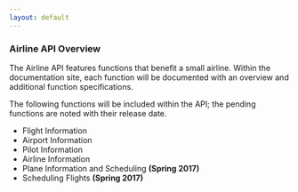 ```yaml
---
layout: default
---
```


### **Airline API Overview**
The Airline API features functions that benefit a small airline. Within the documentation site, each function will be documented with an overview and additional function specifications.  

The following functions will be included within the API; the pending functions are noted with their release date. 

- Flight Information  
- Airport Information  
- Pilot Information  
- Airline Information  
- Plane Information and Scheduling **(Spring 2017)**
- Scheduling Flights  **(Spring 2017)**  

<div class="home">

  
</div>
